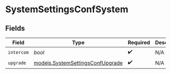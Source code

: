 # SystemSettingsConfSystem


## Fields

| Field                                                                      | Type                                                                       | Required                                                                   | Description                                                                |
| -------------------------------------------------------------------------- | -------------------------------------------------------------------------- | -------------------------------------------------------------------------- | -------------------------------------------------------------------------- |
| `intercom`                                                                 | *bool*                                                                     | :heavy_check_mark:                                                         | N/A                                                                        |
| `upgrade`                                                                  | [models.SystemSettingsConfUpgrade](../models/systemsettingsconfupgrade.md) | :heavy_check_mark:                                                         | N/A                                                                        |